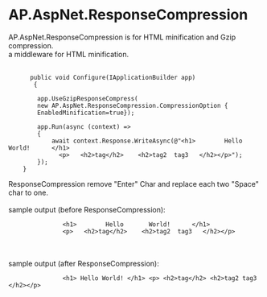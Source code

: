 # AP.AspNet.ResponseCompression
AP.AspNet.ResponseCompression is for HTML minification and Gzip compression.<br/>
a middleware for HTML minification.<br/><br/>

          public void Configure(IApplicationBuilder app)
           {

            app.UseGzipResponseCompress(
            new AP.AspNet.ResponseCompression.CompressionOption { 
            EnabledMinification=true});

            app.Run(async (context) =>
            {
                await context.Response.WriteAsync(@"<h1>        Hello       World!      </h1>
                  <p>   <h2>tag</h2>    <h2>tag2  tag3   </h2></p>");
            });
        }
        
  ResponseCompression remove "Enter" Char and replace each two "Space" char to one.
  <br/>
  <br/>
  sample output (before ResponseCompression):<br/>
  
                   <h1>        Hello       World!      </h1>
                   <p>   <h2>tag</h2>    <h2>tag2  tag3   </h2></p>
  <br/>
  <br/>
  sample output (after ResponseCompression):<br/>

                   <h1> Hello World! </h1> <p> <h2>tag</h2> <h2>tag2 tag3 </h2></p>
  
